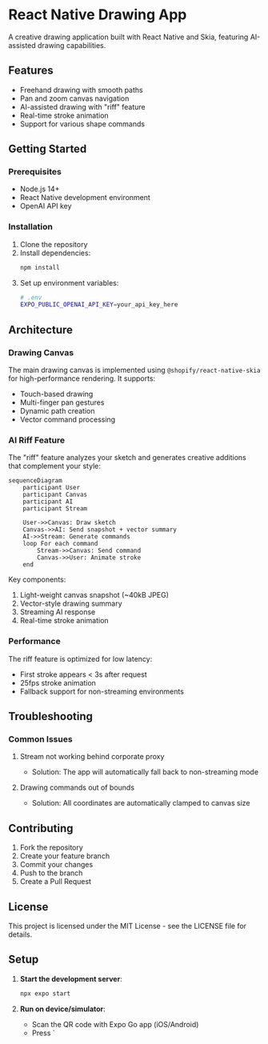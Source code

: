 # React Native Drawing App

A creative drawing application built with React Native and Skia, featuring AI-assisted drawing capabilities.

## Features

- Freehand drawing with smooth paths
- Pan and zoom canvas navigation
- AI-assisted drawing with "riff" feature
- Real-time stroke animation
- Support for various shape commands

## Getting Started

### Prerequisites

- Node.js 14+
- React Native development environment
- OpenAI API key

### Installation

1. Clone the repository
2. Install dependencies:
   ```bash
   npm install
   ```
3. Set up environment variables:
   ```bash
   # .env
   EXPO_PUBLIC_OPENAI_API_KEY=your_api_key_here
   ```

## Architecture

### Drawing Canvas

The main drawing canvas is implemented using `@shopify/react-native-skia` for high-performance rendering. It supports:

- Touch-based drawing
- Multi-finger pan gestures
- Dynamic path creation
- Vector command processing

### AI Riff Feature

The "riff" feature analyzes your sketch and generates creative additions that complement your style:

```mermaid
sequenceDiagram
    participant User
    participant Canvas
    participant AI
    participant Stream

    User->>Canvas: Draw sketch
    Canvas->>AI: Send snapshot + vector summary
    AI->>Stream: Generate commands
    loop For each command
        Stream->>Canvas: Send command
        Canvas->>User: Animate stroke
    end
```

Key components:
1. Light-weight canvas snapshot (~40kB JPEG)
2. Vector-style drawing summary
3. Streaming AI response
4. Real-time stroke animation

### Performance

The riff feature is optimized for low latency:
- First stroke appears < 3s after request
- 25fps stroke animation
- Fallback support for non-streaming environments

## Troubleshooting

### Common Issues

1. Stream not working behind corporate proxy
   - Solution: The app will automatically fall back to non-streaming mode

2. Drawing commands out of bounds
   - Solution: All coordinates are automatically clamped to canvas size

## Contributing

1. Fork the repository
2. Create your feature branch
3. Commit your changes
4. Push to the branch
5. Create a Pull Request

## License

This project is licensed under the MIT License - see the LICENSE file for details.

## Setup

1. **Start the development server**:
   ```bash
   npx expo start
   ```

2. **Run on device/simulator**:
   - Scan the QR code with Expo Go app (iOS/Android)
   - Press `